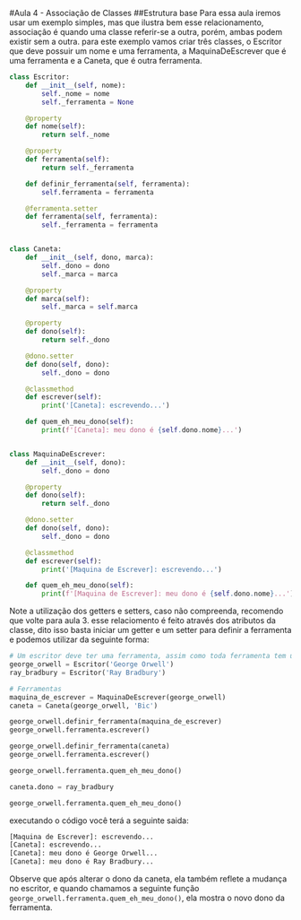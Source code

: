 #Aula 4 - Associação de Classes
##Estrutura base
Para essa aula iremos usar um exemplo simples, mas que ilustra bem esse relacionamento,
associação é quando uma classe referir-se a outra, porém, ambas podem existir sem a outra. para este exemplo vamos criar 
três classes, o Escritor que deve possuir um nome e uma ferramenta, a MaquinaDeEscrever que é uma ferramenta e a Caneta,
que é outra ferramenta.
```python
class Escritor:
    def __init__(self, nome):
        self._nome = nome
        self._ferramenta = None

    @property
    def nome(self):
        return self._nome

    @property
    def ferramenta(self):
        return self._ferramenta

    def definir_ferramenta(self, ferramenta):
        self.ferramenta = ferramenta

    @ferramenta.setter
    def ferramenta(self, ferramenta):
        self._ferramenta = ferramenta


class Caneta:
    def __init__(self, dono, marca):
        self._dono = dono
        self._marca = marca

    @property
    def marca(self):
        self._marca = self.marca

    @property
    def dono(self):
        return self._dono

    @dono.setter
    def dono(self, dono):
        self._dono = dono

    @classmethod
    def escrever(self):
        print('[Caneta]: escrevendo...')

    def quem_eh_meu_dono(self):
        print(f'[Caneta]: meu dono é {self.dono.nome}...')


class MaquinaDeEscrever:
    def __init__(self, dono):
        self._dono = dono

    @property
    def dono(self):
        return self._dono

    @dono.setter
    def dono(self, dono):
        self._dono = dono

    @classmethod
    def escrever(self):
        print('[Maquina de Escrever]: escrevendo...')

    def quem_eh_meu_dono(self):
        print(f'[Maquina de Escrever]: meu dono é {self.dono.nome}...')
```
Note a utilização dos getters e setters, caso não compreenda, recomendo que volte para aula 3.
esse relaciomento é feito através dos atributos da classe, dito isso basta iniciar um getter e um setter
para definir a ferramenta e podemos utilizar da seguinte forma:
``` python
# Um escritor deve ter uma ferramenta, assim como toda ferramenta tem um dono!
george_orwell = Escritor('George Orwell')
ray_bradbury = Escritor('Ray Bradbury')

# Ferramentas
maquina_de_escrever = MaquinaDeEscrever(george_orwell)
caneta = Caneta(george_orwell, 'Bic')

george_orwell.definir_ferramenta(maquina_de_escrever)
george_orwell.ferramenta.escrever()

george_orwell.definir_ferramenta(caneta)
george_orwell.ferramenta.escrever()

george_orwell.ferramenta.quem_eh_meu_dono()

caneta.dono = ray_bradbury

george_orwell.ferramenta.quem_eh_meu_dono()

```

executando o código você terá a seguinte saida:
``` bash
[Maquina de Escrever]: escrevendo...
[Caneta]: escrevendo...
[Caneta]: meu dono é George Orwell...
[Caneta]: meu dono é Ray Bradbury...
```
Observe que após alterar o dono da caneta, ela também reflete a mudança no escritor, e quando chamamos a seguinte função 
```george_orwell.ferramenta.quem_eh_meu_dono()```, ela mostra o novo dono da ferramenta.